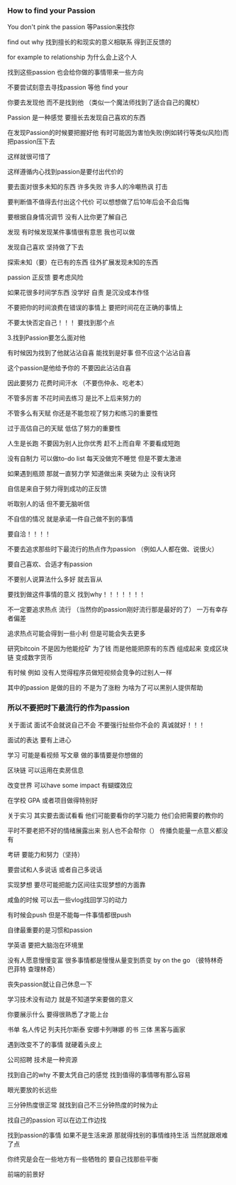 ###  How  to  find  your  Passion 

You  don't pink the passion   等Passion来找你

find out why 找到擅长的和现实的意义相联系  得到正反馈的

for example to relationship  为什么会上这个人 

找到这些passion 也会给你做的事情带来一些方向

不要尝试刻意去寻找passion 等他 find your 

你要去发现他  而不是找到他 （类似一个魔法师找到了适合自己的魔杖）

Passion 是一种感觉 要擅长去发现自己喜欢的东西

在发现Passion的时候要把握好他
   有时可能因为害怕失败(例如转行等类似风险)而把passion压下去

这样就很可惜了 

 这样遵循内心找到passion是要付出代价的  

要去面对很多未知的东西 许多失败 许多人的冷嘲热讽 打击

要判断值不值得去付出这个代价  可以想想做了后10年后会不会后悔

要根据自身情况调节  没有人比你更了解自己

 发现   有时候发现某件事情很有意思  我也可以做 

发现自己喜欢  坚持做了下去

探索未知（要）在已有的东西 往外扩展发现未知的东西

passion 正反馈    要考虑风险

如果花很多时间学东西 没学好 自责 是沉没成本作怪

不要把你的时间浪费在错误的事情上  要把时间花在正确的事情上

不要太快否定自己！！！  要找到那个点

3.找到Passion要怎么面对他 

有时候因为找到了他就沾沾自喜   能找到是好事   但不应这个沾沾自喜

这个passion是他给予你的  不要因此沾沾自喜

因此要努力 花费时间汗水 （不要伤仲永、吃老本）

不管多厉害  不花时间去练习 是比不上后来努力的

不管多么有天赋 你还是不能忽视了努力和练习的重要性

过于高估自己的天赋 低估了努力的重要性

人生是长跑 不要因为别人比你优秀 赶不上而自卑  不要看成短跑

没有自制力  可以做to-do list  每天没做完不睡觉 但是不要太激进

如果遇到瓶颈 那就一直努力学   知道做出来 突破为止  没有诀窍

自信是来自于努力得到成功的正反馈

听取别人的话 但不要无脑听信

不自信的情况 就是承诺一件自己做不到的事情

要自洽！！！！

不要去追求那些时下最流行的热点作为passion （例如人人都在做、说很火）

要自己喜欢、合适才有passion 

不要别人说算法什么多好 就去盲从  

要找到做这件事情的意义  找到why！！！！！！！

不一定要追求热点  流行  （当然你的passion刚好流行那是最好的了） 一万有幸存者偏差

追求热点可能会得到一些小利 但是可能会失去更多

研究bitcoin 不是因为他能挖矿 为了钱   而是他能把原有的东西 组成起来 变成区块链  变成数字货币



有时候 例如 没有人觉得程序员做短视频会竞争的过别人一样

其中的passion 是做的目的 不是为了涨粉  为啥为了可以黑别人提供帮助

###  所以不要把时下最流行的作为passion

关于面试  面试不会就说自己不会 不要强行扯些你不会的  真诚就好！！！

面试的表达  要有上进心 

学习 可能是看视频  写文章   做的事情要是你想做的

区块链 可以运用在卖房信息

改变世界  可以have some impact 有蝴蝶效应

在学校 GPA 或者项目做得特别好

关于实习 其实要去面试看看 他们可能要看你的学习能力  他们会把需要的教你的

平时不要老把不好的情绪展露出来 别人也不会帮你（） 传播负能量一点意义都没有  

考研 要能力和努力（坚持） 

要尝试和人多说话  或者自己多说话



实现梦想  要尽可能把能力区间往实现梦想的方面靠

咸鱼的时候 可以去一些vlog找回学习的动力

有时候会push  但是不能每一件事情都很push

自律最重要的是习惯和passion   

学英语 要把大脑泡在环境里

没有人愿意慢慢变富 很多事情都是慢慢从量变到质变 by on the go （彼特林奇 巴菲特 查理林奇）

丧失passion就让自己休息一下

学习技术没有动力   就是不知道学来要做的意义

你要展示什么 要得很熟悉了才能上台

书单  名人传记 列夫托尔斯泰 安娜卡列琳娜 的书  三体  黑客与画家

遇到改变不了的事情  就硬着头皮上

公司招聘  技术是一种资源



找到自己的why  不要太凭自己的感觉  找到值得的事情哪有那么容易

眼光要放的长远些

三分钟热度很正常  就找到自己不三分钟热度的时候为止

找自己的passion  可以在边工作边找

找到passion的事情  如果不是生活来源  那就得找别的事情维持生活 当然就跟艰难了点

你终究是会在一些地方有一些牺牲的  要自己找那些平衡

前端的前景好

